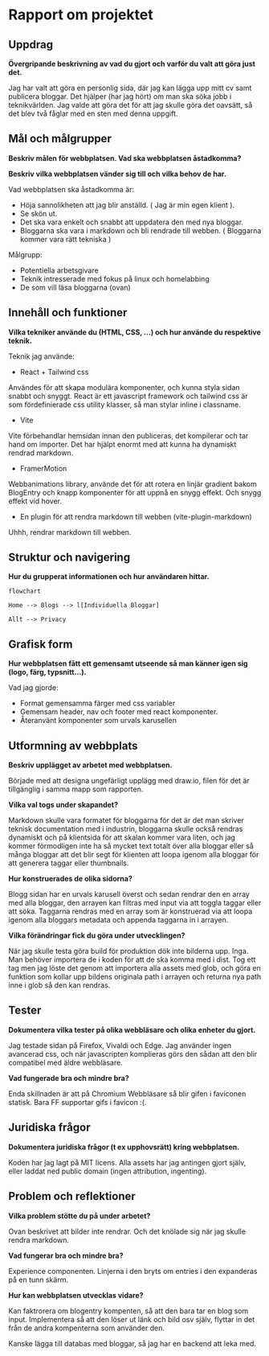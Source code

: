 # Rapport om projektet
## Uppdrag
__Övergripande beskrivning av vad du gjort och varför du valt att göra just det.__

Jag har valt att göra en personlig sida, där jag kan lägga upp mitt cv samt publicera bloggar. Det hjälper (har jag hört) om man ska söka jobb i teknikvärlden. Jag valde att göra det för att jag skulle göra det oavsätt, så det blev två fåglar med en sten med denna uppgift.
 
## Mål och målgrupper
__Beskriv målen för webbplatsen. Vad ska webbplatsen åstadkomma?__

__Beskriv vilka webbplatsen vänder sig till och vilka behov de har.__

Vad webbplatsen ska åstadkomma är:
-	Höja sannolikheten att jag blir anställd. ( Jag är min egen klient ).
-	Se skön ut.
-	Det ska vara enkelt och snabbt att uppdatera den med nya bloggar.
-	Bloggarna ska vara i markdown och bli rendrade till webben.
( Bloggarna kommer vara rätt tekniska )

Målgrupp: 
-	Potentiella arbetsgivare
-	Teknik intresserade med fokus på linux och homelabbing 
-	De som vill läsa bloggarna (ovan)

## Innehåll och funktioner
__Vilka tekniker använde du (HTML, CSS, …) och hur använde du respektive teknik.__

Teknik jag använde:
- React + Tailwind css

Användes för att skapa modulära komponenter, och kunna styla sidan snabbt och snyggt. React är ett javascript framework och tailwind css är som fördefinierade css utility klasser, så man stylar inline i classname.
- Vite

Vite förbehandlar hemsidan innan den publiceras, det kompilerar och tar hand om importer. Det har hjälpt enormt med att kunna ha dynamiskt rendrad markdown.
- FramerMotion

Webbanimations library, använde det för att rotera en linjär gradient bakom BlogEntry och knapp komponenter för att uppnå en snygg effekt. Och snygg effekt vid hover.

- En plugin för att rendra markdown till webben (vite-plugin-markdown)

Uhhh, rendrar markdown till webben.

## Struktur och navigering
__Hur du grupperat informationen och hur användaren hittar.__
 
 ```mermaid
 flowchart
 
Home --> Blogs --> l[Individuella Bloggar]

Allt --> Privacy

 ```
## Grafisk form
__Hur webbplatsen fått ett gemensamt utseende så man känner igen sig (logo, färg, typsnitt…).__

Vad jag gjorde:
-	Format gemensamma färger med css variabler
-	Gemensam header, nav och footer med react komponenter.
- Återanvänt komponenter som urvals karusellen

## Utformning av webbplats
__Beskriv upplägget av arbetet med webbplatsen.__

Började med att designa ungefärligt upplägg med draw.io, filen för det är tillgänglig i samma mapp som rapporten.

__Vilka val togs under skapandet?__

Markdown skulle vara formatet för bloggarna för det är det man skriver teknisk documentation med i industrin, bloggarna skulle också rendras dynamiskt och på klientsida för att skalan kommer vara liten, och jag kommer förmodligen inte ha så mycket text totalt över alla bloggar eller så många bloggar att det blir segt för klienten att loopa igenom alla bloggar för att generera taggar eller thumbnails.

__Hur konstruerades de olika sidorna?__

Blogg sidan har en urvals karusell överst och sedan rendrar den en array med alla bloggar, den arrayen kan filtras med input via att toggla taggar eller att söka. Taggarna rendras med en array som är konstruerad via att loopa igenom alla bloggars metadata och appenda taggarna in i arrayen.

__Vilka förändringar fick du göra under utvecklingen?__
 
När jag skulle testa göra build för produktion dök inte bilderna upp. Inga. Man behöver importera de i koden för att de ska komma med i dist. Tog ett tag men jag löste det genom att importera alla assets med glob, och göra en funktion som kollar upp bildens originala path i arrayen och returna nya path inne i glob så den kan rendras.

## Tester
__Dokumentera vilka tester på olika webbläsare och olika enheter du gjort.__

Jag testade sidan på Firefox, Vivaldi och Edge. Jag använder ingen avancerad css, och när javascripten komplieras görs den sådan att den blir compatibel med äldre webbläsare. 

__Vad fungerade bra och mindre bra?__
 
Enda skillnaden är att på Chromium Webbläsare så blir gifen i faviconen statisk. Bara FF supportar gifs i favicon :(.

## Juridiska frågor
__Dokumentera juridiska frågor (t ex upphovsrätt) kring webbplatsen.__

Koden har jag lagt på MIT licens. Alla assets har jag antingen gjort själv, eller laddat ned public domain (ingen attribution, ingenting). 
 
## Problem och reflektioner
__Vilka problem stötte du på under arbetet?__

Ovan beskrivet att bilder inte rendrar. Och det knölade sig när jag skulle rendra markdown.

__Vad fungerar bra och mindre bra?__

Experience componenten. Linjerna i den bryts om entries i den expanderas på en tunn skärm. 

__Hur kan webbplatsen utvecklas vidare?__

Kan faktrorera om blogentry kompenten, så att den bara tar en blog som input. Implementera så att den löser ut länk och bild osv själv, flyttar in det från de andra kompenterna som använder den. 

Kanske lägga till databas med bloggar, så jag har en backend att leka med. 